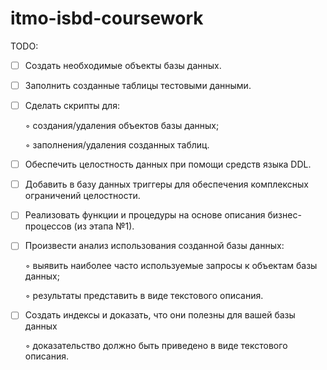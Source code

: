 # itmo-isbd-coursework

TODO:
- [ ]  Создать необходимые объекты базы данных.
- [ ]  Заполнить созданные таблицы тестовыми данными.
- [ ]  Сделать скрипты для:
      
      ◦ создания/удаления объектов базы данных;

      ◦ заполнения/удаления созданных таблиц.

- [ ]  Обеспечить целостность данных при помощи средств языка DDL.
- [ ]  Добавить в базу данных триггеры для обеспечения комплексных ограничений 
целостности.
- [ ]  Реализовать функции и процедуры на основе описания бизнес-процессов (из этапа 
№1).
- [ ]  Произвести анализ использования созданной базы данных:
      
      ◦ выявить наиболее часто используемые запросы к объектам базы данных;

      ◦ результаты представить в виде текстового описания.

- [ ]  Создать индексы и доказать, что они полезны для вашей базы данных
      
      ◦ доказательство должно быть приведено в виде текстового описания.
